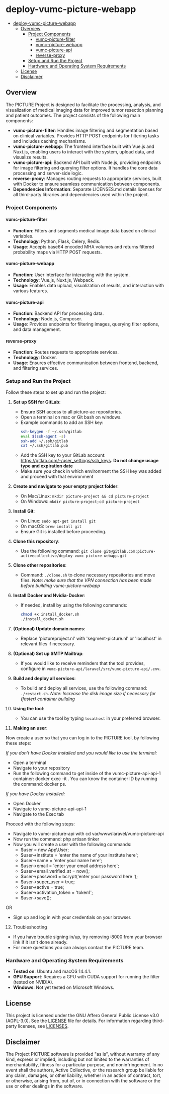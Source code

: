 # deploy-vumc-picture-webapp

<!-- TOC -->
* [deploy-vumc-picture-webapp](#deploy-vumc-picture-webapp)
  * [Overview](#overview)
    * [Project Components](#project-components)
      * [vumc-picture-filter](#vumc-picture-filter)
      * [vumc-picture-webapp](#vumc-picture-webapp)
      * [vumc-picture-api](#vumc-picture-api)
      * [reverse-proxy](#reverse-proxy)
    * [Setup and Run the Project](#setup-and-run-the-project)
    * [Hardware and Operating System Requirements](#hardware-and-operating-system-requirements)
  * [License](#license)
  * [Disclaimer](#disclaimer)
<!-- TOC -->

## Overview

The PICTURE Project is designed to facilitate the processing, analysis, and visualization of medical imaging data for improved tumor resection planning and patient outcomes. The project consists of the following main components:

- **vumc-picture-filter**: Handles image filtering and segmentation based on clinical variables. Provides HTTP POST endpoints for filtering tasks and includes caching mechanisms.
- **vumc-picture-webapp**: The frontend interface built with Vue.js and Nuxt.js, enabling users to interact with the system, upload data, and visualize results.
- **vumc-picture-api**: Backend API built with Node.js, providing endpoints for image filtering and querying filter options. It handles the core data processing and server-side logic.
- **reverse-proxy**: Manages routing requests to appropriate services, built with Docker to ensure seamless communication between components.
- **Dependencies Information**: Separate LICENSES.md details licenses for all third-party libraries and dependencies used within the project.

### Project Components

#### vumc-picture-filter
- **Function**: Filters and segments medical image data based on clinical variables.
- **Technology**: Python, Flask, Celery, Redis.
- **Usage**: Accepts base64 encoded MHA volumes and returns filtered probability maps via HTTP POST requests.

#### vumc-picture-webapp
- **Function**: User interface for interacting with the system.
- **Technology**: Vue.js, Nuxt.js, Webpack.
- **Usage**: Enables data upload, visualization of results, and interaction with various features.

#### vumc-picture-api
- **Function**: Backend API for processing data.
- **Technology**: Node.js, Composer.
- **Usage**: Provides endpoints for filtering images, querying filter options, and data management.

#### reverse-proxy
- **Function**: Routes requests to appropriate services.
- **Technology**: Docker.
- **Usage**: Ensures effective communication between frontend, backend, and filtering services.

### Setup and Run the Project

Follow these steps to set up and run the project:

1. **Set up SSH for GitLab**:
    - Ensure SSH access to all picture-ac repositories.
    - Open a terminal on mac or Git bash on windows.
    - Example commands to add an SSH key:
      ```bash
      ssh-keygen -f ~/.ssh/gitlab
      eval $(ssh-agent -s)
      ssh-add ~/.ssh/gitlab
      cat ~/.ssh/gitlab.pub
      ```
    - Add the SSH key to your GitLab account: <https://gitlab.com/-/user_settings/ssh_keys>. **Do not change usage type and expiration date**
    - Make sure you check in which environment the SSH key was added and proceed with that environment

2. **Create and navigate to your empty project folder**:
    - On Mac/Linux: `mkdir picture-project && cd picture-project`
    - On Windows: `mkdir picture-project;cd picture-project`

3. **Install Git**:
    - On Linux: `sudo apt-get install git`
    - On macOS: `brew install git`
    - Ensure Git is installed before proceeding.

4. **Clone this repository**:
    - Use the following command: `git clone git@gitlab.com:picture-activecollective/deploy-vumc-picture-webapp.git`

5. **Clone other repositories**:
    - Command: `./clone.sh` to clone necessary repositories and move files. _Note: make sure that the VPN connection has been made before building vumc-picture-webapp_

6. **Install Docker and Nvidia-Docker**:
    - If needed, install by using the following commands:
      ```bash
      chmod +x install_docker.sh
      ./install_docker.sh
      ```

7. **(Optional) Update domain names**:
    - Replace 'pictureproject.nl' with 'segment-picture.nl' or 'localhost' in relevant files if necessary.

8. **(Optional) Set up SMTP Mailtrap**:
    - If you would like to receive reminders that the tool provides, configure in `vumc-picture-api/laravel/src/vumc-picture-api/.env`.

9. **Build and deploy all services**:
    - To build and deploy all services, use the following command: `./restart.sh`. _Note:  Increase the disk image size if necessary for (faster) container building_

10. **Using the tool**:
    - You can use the tool by typing `localhost` in your preferred browser.

11. **Making an user**:

Now create a user so that you can log in to the PICTURE tool, by following these steps:

_If you don't have Docker installed and you would like to use the terminal:_
- Open a terminal
- Navigate to your repository
- Run the following command to get inside of the vumc-picture-api-api-1 container: docker exec -it <container ID>. You can know the container ID by running the command: docker ps.

_If you have Docker installed:_
- Open Docker
- Navigate to vumc-picture-api-api-1
- Navigate to the Exec tab

Proceed with the following steps:
- Navigate to vumc-picture-api with cd var/www/laravel/vumc-picture-api
- Now run the command: php artisan tinker
- Now you will create a user with the following commands:
    - $user = new App\User;
    - $user->institute = 'enter the name of your institute here';
    - $user->name = 'enter your name here';
    - $user->email = 'enter your email address here';
    - $user->email_verified_at = now();
    - $user->password = bcrypt('enter your password here ');
    - $user->super_user = true;
    - $user->active = true;
    - $user->activation_token = 'token1';
    - $user->save();

OR 

- Sign up and log in with your credentials on your browser.

12. Troubleshooting
- If you have trouble signing in/up, try removing :8000 from your browser link if it isn't done already.
- For more questions you can always contact the PICTURE team. 

### Hardware and Operating System Requirements

- **Tested on**: Ubuntu and macOS 14.4.1.
- **GPU Support**: Requires a GPU with CUDA support for running the filter (tested on NVIDIA).
- **Windows**: Not yet tested on Microsoft Windows.

## License

This project is licensed under the GNU Affero General Public License v3.0 (AGPL-3.0). See the [LICENSE](./LICENSE.md) file for details. For information regarding third-party licenses, see [LICENSES](./LICENSES.md).

## Disclaimer

The Project PICTURE software is provided "as is", without warranty of any kind, express or implied, including but not limited to the warranties of merchantability, fitness for a particular purpose, and noninfringement. In no event shall the authors, Active Collective, or the research group be liable for any claim, damages, or other liability, whether in an action of contract, tort, or otherwise, arising from, out of, or in connection with the software or the use or other dealings in the software.